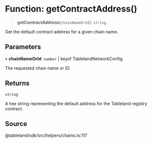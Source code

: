 # Function: getContractAddress()

> **getContractAddress**(`chainNameOrId`): `string`

Get the default contract address for a given chain name.

## Parameters

• **chainNameOrId**: `number` \| keyof TablelandNetworkConfig

The requested chain name or ID.

## Returns

`string`

A hex string representing the default address for the Tableland registry contract.

## Source

@tableland/sdk/src/helpers/chains.ts:117
